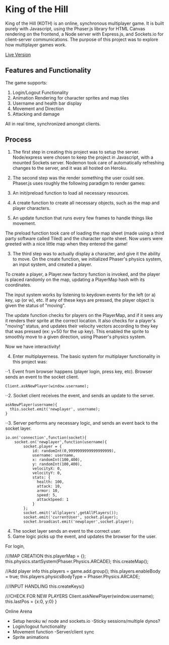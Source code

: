 # King of the Hill

King of the Hill (KOTH) is an online, synchronous multiplayer game. It is built purely with Javascript, using the Phaser.js library for HTML Canvas rendering on the frontend, a Node server with Express.js, and Sockets.io for client-server communications. The purpose of this project was to explore how multiplayer games work.

[Live Version](https://koth.herokuapp.com/ "Live Version")

## Features and Functionality

The game supports:
 <ol>
   <li>Login/Logout Functionality</li>
   <li>Animation Rendering for character sprites and map tiles</li>
   <li>Username and health bar display</li>
   <li>Movement and Direction</li>
   <li>Attacking and damage</li>
 </ol>

All in real time, synchronized amongst clients.

## Process

1. The first step in creating this project was to setup the server. Node/express were chosen to keep the project in Javascript, with a mounted Sockets server. Nodemon took care of automatically refreshing changes to the server, and it was all hosted on Heroku.

2. The second step was the render something the user could see. Phaser.js uses roughly the following paradigm to render games:  
 1. An init/preload function to load all necessary resources.
 2. A create function to create all necessary objects, such as the map and player characters.
 3. An update function that runs every few frames to handle things like movement.

The preload function took care of loading the map sheet (made using a third party software called Tiled) and the character sprite sheet. Now users were greeted with a nice little map when they entered the game!

3. The third step was to actually display a character, and give it the ability to move. On the create function, we initialized Phaser's physics system, an input system, and created a player.

To create a player, a Player.new factory function is invoked, and the player is placed randomly on the map, updating a PlayerMap hash with its coordinates.

The input system works by listening to keydown events for the left (or a) key, up (or w), etc. If any of these keys are pressed, the player object is given the status of "moving".

The update function checks for players on the PlayerMap, and if it sees any it renders their sprite at the correct location. It also checks for a player's "moving" status, and updates their velocity vectors according to they key that was pressed (ex: y+50 for the up key). This enabled the sprite to smoothly move to a given direction, using Phaser's physics system.

Now we have interactivity!

4. Enter multiplayerness. The basic system for multiplayer functionality in this project was:

⋅⋅1. Event from browser happens (player login, press key, etc). Browser sends an event to the socket client.

```
Client.askNewPlayer(window.username);
```

⋅⋅2. Socket client receives the event, and sends an update to the server.

```
askNewPlayer(username){
  this.socket.emit('newplayer', username);
}
```
⋅⋅3. Server performs any necessary logic, and sends an event back to the socket layer.
```
io.on('connection',function(socket){
    socket.on('newplayer',function(username){
        socket.player = {
            id: randomInt(0,9999999999999999999),
            username: username,
            x: randomInt(100,400),
            y: randomInt(100,400),
            velocityX: 0,
            velocityY: 0,
            stats: {
              health: 100,
              attack: 10,
              armor: 10,
              speed: 5,
              attackSpeed: 1
            }
        };
        socket.emit('allplayers',getAllPlayers());
        socket.emit('currentUser', socket.player);
        socket.broadcast.emit('newplayer',socket.player);
```

 4. The socket layer sends an event to the correct user.
 5. Game logic picks up the event, and updates the browser for the user.

For login,


///MAP CREATION
this.playerMap = {};
this.physics.startSystem(Phaser.Physics.ARCADE);
this.createMap();

//Add player info
this.players = game.add.group();
this.players.enableBody = true;
this.players.physicsBodyType = Phaser.Physics.ARCADE;

///INPUT HANDLING
this.createKeys()

///CHECK FOR NEW PLAYERS
Client.askNewPlayer(window.username);
this.lastPos = {x:0, y:0}
}




Online Arena
- Setup heroku w/ node and sockets.io
	-Sticky sessions/multiple dynos?
- Login/logout functionality
- Movement function
-Server/client sync
- Sprite animations
